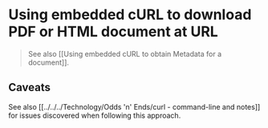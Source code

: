 # Using embedded cURL to download PDF or HTML document at URL

> See also [[Using embedded cURL to obtain Metadata for a document]].



## Caveats

See also [[../../../Technology/Odds 'n' Ends/curl - command-line and notes]] for issues discovered when following this approach.
